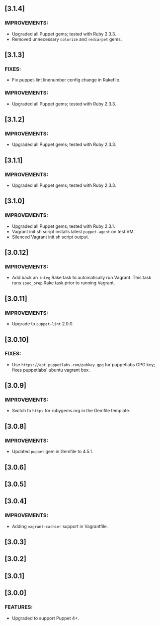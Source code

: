## [3.1.4]

### IMPROVEMENTS:

  * Upgraded all Puppet gems; tested with Ruby 2.3.3.
  * Removed unnecessary `colorize` and `redcarpet` gems.

## [3.1.3]

### FIXES:

  * Fix puppet-lint linenumber config change in Rakefile.

### IMPROVEMENTS:

  * Upgraded all Puppet gems; tested with Ruby 2.3.3.

## [3.1.2]

### IMPROVEMENTS:

  * Upgraded all Puppet gems; tested with Ruby 2.3.3.

## [3.1.1]

### IMPROVEMENTS:

  * Upgraded all Puppet gems; tested with Ruby 2.3.3.

## [3.1.0]

### IMPROVEMENTS:

  * Upgraded all Puppet gems; tested with Ruby 2.3.1.
  * Vagrant init.sh script installs latest `puppet-agent` on test VM.
  * Silenced Vagrant init.sh script output.

## [3.0.12]

### IMPROVEMENTS:

  * Add back an `integ` Rake task to automatically run Vagrant. This task runs `spec_prep` Rake task prior to running Vagrant.

## [3.0.11]

### IMPROVEMENTS:

  * Upgrade to `puppet-lint` 2.0.0.

## [3.0.10]

### FIXES:

  * Use `https://apt.puppetlabs.com/pubkey.gpg` for puppetlabs GPG key; fixes puppetlabs' ubuntu vagrant box.

## [3.0.9]

### IMPROVEMENTS:

  * Switch to `https` for rubygems.org in the Gemfile template.

## [3.0.8]

### IMPROVEMENTS:

  * Updated `puppet` gem in Gemfile to 4.5.1.

## [3.0.6]

## [3.0.5]

## [3.0.4]

### IMPROVEMENTS:

  * Adding `vagrant-cachier` support in Vagrantfile.

## [3.0.3]

## [3.0.2]

## [3.0.1]

## [3.0.0]

### FEATURES:

  * Upgraded to support Puppet 4+.
